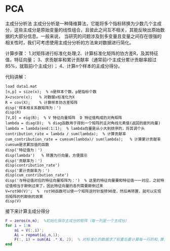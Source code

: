 # PCA
主成分分析法
主成分分析是一种降维算法，它能将多个指标转换为少数几个主成分，这些主成分是原始变量的线性组合，且彼此之间互不相关，其能反映出原始数据的大部分信息。一般来说，
当研究的问题涉及到多变量且变量之间存在很强的相关性时，我们可考虑使用主成分分析的方法来对数据进行简化。

计算步骤：
1.对矩阵进行标准化处理;2、计算标准化矩阵的协方差R，及其特征值，特征向量；
3、求贡献率和累计贡献率（通常前i个主成分累计贡献率超过85%，就取前i个主成分）；
4、计算n个样本的主成分得分。

代码讲解：
```clear;clc  
load data1.mat  
[n,p] = size(x);  % n是样本个数，p是指标个数  
X=zscore(x);   % 对数据x标准化为X  
R = cov(X);    % 计算样本协方差矩阵  
disp('样本相关系数矩阵为：')  
disp(R)  
[V,D] = eig(R);  % V 特征向量矩阵  D 特征值构成的对角矩阵  
lambda = diag(D);  % diag函数用于得到一个矩阵的主对角线元素值(返回的是列向量)  
lambda = lambda(end:1:1);  % lambda向量是从小大到排序的，将其调个头  
contribution_rate = lambda / sum(lambda);  % 计算贡献率  
cum_contribution_rate = cumsum(lambda)/ sum(lambda);   % 计算累计贡献率  cumsum是求累加值的函数  
disp('特征值为：')  
disp(lambda')   % 转置为行向量，方便展示
disp('贡献率为：')  
disp(contribution_rate')  
disp('累计贡献率为：')  
disp(cum_contribution_rate')  
disp('与特征值对应的特征向量矩阵为：')  % 这里的特征向量要和特征值一一对应，之前特征值相当于颠倒过来了，因此特征向量的各列需要颠倒过来  
V=rot90(V)';  %  rot90函数可以使一个矩阵逆时针旋转90度，然后再转置，就可以实现将矩阵的列颠倒的效果  
disp(V)
```  

接下来计算主成分得分

```m =input('请输入需要保存的主成分的个数:  ');  
F = zeros(n,m);  %初始化保存主成分的矩阵（每一列是一个主成分）  
for i = 1:m
    ai = V(:,i)';   
    Ai = repmat(ai,n,1);   
    F(:, i) = sum(Ai .* X, 2);  % 对标准化的数据求了权重后要计算每一行的和,算主成分得分  
end
```
